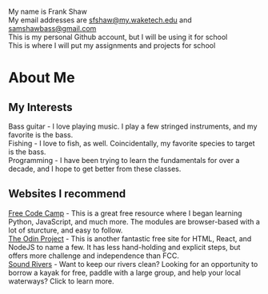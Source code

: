 My name is Frank Shaw  
My email addresses are sfshaw@my.waketech.edu and samshawbass@gmail.com  
This is my personal Github account, but I will be using it for school  
This is where I will put my assignments and projects for school  

# About Me

## My Interests
Bass guitar - I love playing music. I play a few stringed instruments, and my favorite is the bass.  
Fishing - I love to fish, as well. Coincidentally, my favorite species to target is the bass.  
Programming - I have been trying to learn the fundamentals for over a decade, and I hope to get better from these classes.  


## Websites I recommend
[Free Code Camp](https://www.freecodecamp.org/) - This is a great free resource where I began learning Python, JavaScript, and much more. The modules are browser-based with a lot of sturcture, and easy to follow.  
[The Odin Project](https://www.theodinproject.com/) - This is another fantastic free site for HTML, React, and NodeJS to name a few. It has less hand-holding and explicit steps, but offers more challenge and independence than FCC.  
[Sound Rivers](https://soundrivers.org/) - Want to keep our rivers clean? Looking for an opportunity to borrow a kayak for free, paddle with a large group, and help your local waterways? Click to learn more.
